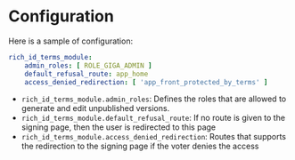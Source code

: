 # Configuration

Here is a sample of configuration:

```yaml
rich_id_terms_module:
    admin_roles: [ ROLE_GIGA_ADMIN ]
    default_refusal_route: app_home
    access_denied_redirection: [ 'app_front_protected_by_terms' ]
```

- `rich_id_terms_module.admin_roles`: Defines the roles that are allowed to generate and edit unpublished versions.
- `rich_id_terms_module.default_refusal_route`: If no route is given to the signing page, then the user is redirected to this page
- `rich_id_terms_module.access_denied_redirection`: Routes that supports the redirection to the signing page if the voter denies the access

